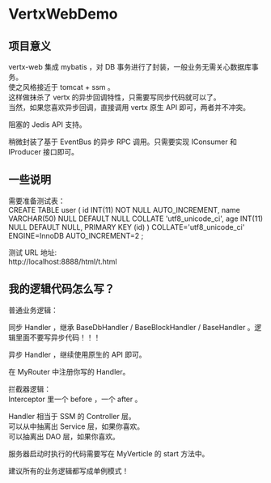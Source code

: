 # VertxWebDemo

## 项目意义
vertx-web 集成 mybatis ，对 DB 事务进行了封装，一般业务无需关心数据库事务。  
使之风格接近于 tomcat + ssm 。  
这样做抹杀了 vertx 的异步回调特性，只需要写同步代码就可以了。  
当然，如果您喜欢异步回调，直接调用 vertx 原生 API 即可，两者并不冲突。

阻塞的 Jedis API 支持。

稍微封装了基于 EventBus 的异步 RPC 调用。只需要实现 IConsumer 和 IProducer 接口即可。

## 一些说明

需要准备测试表：  
CREATE TABLE user (
	id INT(11) NOT NULL AUTO_INCREMENT,
	name VARCHAR(50) NULL DEFAULT NULL COLLATE 'utf8_unicode_ci',
	age INT(11) NULL DEFAULT NULL,
	PRIMARY KEY (id)
)
COLLATE='utf8_unicode_ci'
ENGINE=InnoDB
AUTO_INCREMENT=2
;

  
测试 URL 地址:  
http://localhost:8888/html/t.html

## 我的逻辑代码怎么写？
普通业务逻辑：  

同步 Handler ，继承 BaseDbHandler / BaseBlockHandler / BaseHandler 。逻辑里面不要写异步代码！！！  

异步 Handler ，继续使用原生的 API 即可。

在 MyRouter 中注册你写的 Handler。  
  
  
拦截器逻辑：  
Interceptor 里一个 before ，一个 after 。

Handler 相当于 SSM 的 Controller 层。  
可以从中抽离出 Service 层，如果你喜欢。  
可以抽离出 DAO 层，如果你喜欢。  


服务器启动时执行的代码需要写在 MyVerticle 的 start 方法中。

建议所有的业务逻辑都写成单例模式！


